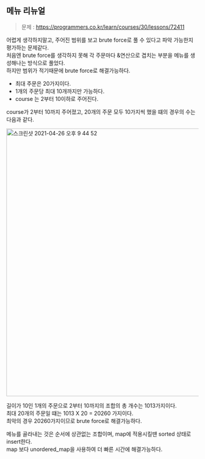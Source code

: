 <h2>메뉴 리뉴얼</h2>

> 문제 : https://programmers.co.kr/learn/courses/30/lessons/72411

어렵게 생각하지말고, 주어진 범위를 보고 brute force로 풀 수 있다고 파악 가능한지 평가하는 문제같다.<br>
처음엔 brute force를 생각하지 못해 각 주문마다 &연산으로 겹치는 부분을 메뉴를 생성해나는 방식으로 풀었다.<br>
하지만 범위가 적기때문에 brute force로 해결가능하다.<br>

- 최대 주문은 20가지이다.
- 1개의 주문당 최대 10개까지만 가능하다.
- course 는 2부터 10이하로 주어진다.

course가 2부터 10까지 주어졌고, 20개의 주문 모두 10가지씩 했을 떄의 경우의 수는 다음과 같다.<br>

<img width="700" alt="스크린샷 2021-04-26 오후 9 44 52" src="https://user-images.githubusercontent.com/54436228/116084343-a9fcdd00-a6d8-11eb-8886-26d1b6717eb0.png">

길이가 10인 1개의 주문으로 2부터 10까지의 조합의 총 개수는 1013가지이다.<br>
최대 20개의 주문일 떄는 1013 X 20 = 20260 가지이다.<br>
최악의 경우 20260가지이므로 brute force로 해결가능하다.<br>

메뉴를 골라내는 것은 순서에 상관없는 조합이며, map에 적용시킬땐 sorted 상태로 insert한다.<br>
map 보다 unordered_map을 사용하여 더 빠른 시간에 해결가능하다.<br>
